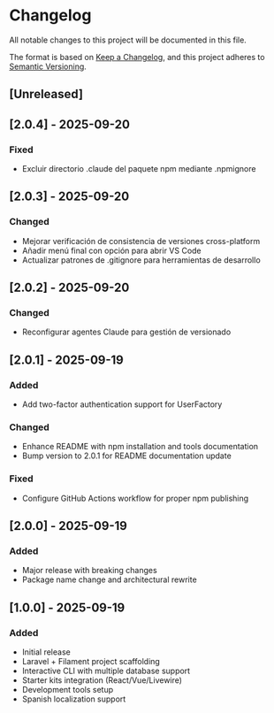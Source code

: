# Changelog

All notable changes to this project will be documented in this file.

The format is based on [Keep a Changelog](https://keepachangelog.com/en/1.0.0/),
and this project adheres to [Semantic Versioning](https://semver.org/spec/v2.0.0.html).

## [Unreleased]

## [2.0.4] - 2025-09-20

### Fixed
- Excluir directorio .claude del paquete npm mediante .npmignore

## [2.0.3] - 2025-09-20

### Changed
- Mejorar verificación de consistencia de versiones cross-platform
- Añadir menú final con opción para abrir VS Code
- Actualizar patrones de .gitignore para herramientas de desarrollo

## [2.0.2] - 2025-09-20

### Changed
- Reconfigurar agentes Claude para gestión de versionado

## [2.0.1] - 2025-09-19

### Added
- Add two-factor authentication support for UserFactory

### Changed
- Enhance README with npm installation and tools documentation
- Bump version to 2.0.1 for README documentation update

### Fixed
- Configure GitHub Actions workflow for proper npm publishing

## [2.0.0] - 2025-09-19

### Added
- Major release with breaking changes
- Package name change and architectural rewrite

## [1.0.0] - 2025-09-19

### Added
- Initial release
- Laravel + Filament project scaffolding
- Interactive CLI with multiple database support
- Starter kits integration (React/Vue/Livewire)
- Development tools setup
- Spanish localization support